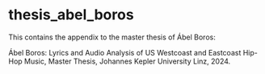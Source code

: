 # thesis_abel_boros
This contains the appendix to the master thesis of Ábel Boros:

Ábel Boros: Lyrics and Audio Analysis of US Westcoast and Eastcoast Hip-Hop Music, Master Thesis, Johannes Kepler University Linz, 2024.
